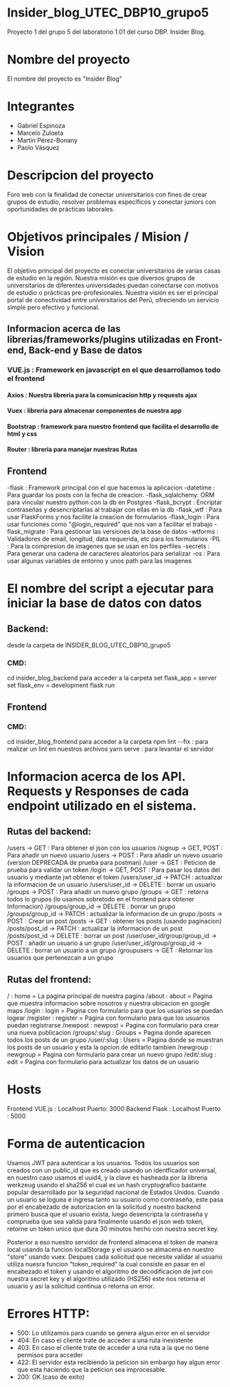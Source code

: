 # Insider_blog_UTEC_DBP10_grupo5
Proyecto 1 del grupo 5 del laboratorio 1.01 del curso DBP. Insider Blog.

# Nombre del proyecto
El nombre del proyecto es "Insider Blog"

# Integrantes
- Gabriel Espinoza
- Marcelo Zuloeta
- Martín Pérez-Bonany
- Paolo Vásquez

# Descripcion del proyecto
Foro web con la finalidad de conectar universitarios con fines de crear grupos de estudio, resolver problemas específicos y conectar juniors con oportunidades de prácticas laborales.

# Objetivos principales / Mision / Vision
El objetivo principal del proyecto es conectar universitarios de varias casas de estudio en la región.
Nuestra misión es que diversos grupos de universitarios de diferentes universidades puedan conectarse con motivos de estudio o prácticas pre-profesionales.
Nuestra visión es ser el principal portal de conectividad entre universitarios del Perú, ofreciendo un servicio simple pero efectivo y funcional.

## Informacion acerca de las librerias/frameworks/plugins utilizadas en Front-end, Back-end y Base de datos
### VUE.js : Framework en javascript en el que desarrollamos todo el frontend
#### Axios : Nuestra libreria para la comunicacion http y requests ajax
#### Vuex : libreria para almacenar componentes de nuestra app
#### Bootstrap : framework para nuestro frontend que facilita el desarrollo de html y css
#### Router : libreria para manejar nuestras Rutas

## Frontend
-flask : Framework principal con el que hacemos la aplicacion
-datetime : Para guardar los posts con la fecha de creacion.
-flask_sqlalchemy: ORM para vincular nuestro python con la db en Postgres
-flask_bcrypt : Encriptar contraseñas y desencriptarlas al trabajar con ellas en la db
-flask_wtf : Para usar FlaskForms y nos facilite la creacion de formularios
-flask_login : Para usar funciones como "@login_required" que nos van a facilitar el trabajo
-flask_migrate : Para gestionar las versiones de la base de datos
-wtforms : Validadores de email, longitud, data requerida, etc para los formularios
-PIL : Para la compresion de imagenes que se usan en los perfiles
-secrets : Para generar una cadena de caracteres aleatorios para serializar
-os : Para usar algunas variables de entorno y unos path para las imagenes

# El nombre del script a ejecutar para iniciar la base de datos con datos
## Backend:
desde la carpeta de INSIDER_BLOG_UTEC_DBP10_grupo5
### CMD: 
cd insider_blog_backend para acceder a la carpeta
set flask_app = server
set flask_env = development
flask run

## Frontend
### CMD:
cd insider_blog_frontend para acceder a la carpeta
npm lint --fix : para realizar un lint en nuestros archivos
yarn serve : para levantar el servidor

# Informacion acerca de los API. Requests y Responses de cada endpoint utilizado en el sistema.
## Rutas del backend:
/users -> GET : Para obtener el json con los usuarios
/signup -> GET, POST : Para añadir un nuevo usuario
/users -> POST : Para añadir un nuevo usuario (version DEPRECADA de prueba para postman)
/user -> GET : Peticion de prueba para validar un token
/login -> GET, POST : Para pasar los datos del usuario y mediante jwt obtener el token
/users/user_id -> PATCH : actualizar la informacion de un usuario
/users/user_id -> DELETE : borrar un usuario
/groups -> POST : Para añadir un nuevo grupo
/groups -> GET : retorna todos lo grupos (lo usamos sobretodo en el frontend para obtener Informacion)
/groups/group_id -> DELETE : borrar un grupo
/groups/group_id -> PATCH : actualizar la informacion de un grupo
/posts -> POST : Crear un post
/posts -> GET : obtener los posts (usando paginacion)
/posts/post_id -> PATCH : actualizar la informacion de un post
/posts/post_id -> DELETE : borrar un post
/user/user_id/group/group_id -> POST : añadir un usuario a un grupo
/user/user_id/group/group_id -> DELETE : borrar un usuario a un grupo
/groupusers -> GET : Retornar los usuarios que pertenezcan a un grupo

## Rutas del frontend:
/ : home = La pagina principal de nuestra pagina
/about : about = Pagina que muestra informacion sobre nosotros y nuestra ubicacion en google maps
/login : login = Pagina con formulario para que los usuarios se puedan logear
/register : register = Pagina con formulario para que los usuarios puedan registrarse
/newpost : newpost = Pagina con formulario para crear una nueva publicacion
/groups/:slug : Groups = Pagina donde aparecen todos los posts de un grupo
/user/:slug : Users = Pagina donde se muestran los posts de un usuario y esta la opcion de editarlo tambien
/newgroup : newgroup = Pagina con formulario para crear un nuevo grupo
/edit/:slug : edit = Pagina con formulario para actualizar los datos de un usuario

# Hosts
Frontend VUE.js : Localhost Puerto: 3000
Backend Flask : Localhost Puerto : 5000
# Forma de autenticacion
Usamos JWT para autenticar a los usuarios. Todos los usuarios son creados con un public_id que es creado usando un identficador universal, en nuestro caso usamos el uuid4, y la clave es hasheada por la libreria werkzeug usando el sha256 el cual es un hash cryptografico bastante popular desarrollado por la seguridad nacional de Estados Unidos. Cuando un usuario se loguea e ingresa tanto su usuario como contraseña, este pasa por el encabezado de autorizacion en la solicitud y nuestro backend primero busca que el usuario exista, luego desencripta la contraseña y comprueba que sea valida para finalmente usando el json web token, retorne un token unico que dura 30 minutos hecho con nuestra secret key. 

Posterior a eso nuestro servidor de frontend almacena el token de manera local usando la funcion localStorage y el usuario se almacena en nuestro "store" usando vuex. Despues cada solicitud que necesite validar al usuario utiliza nuesra funcion "token_required" la cual consiste en pasar en el encabezado el token y usando el algoritmo de decodificacion de jwt con nuestra secret key y el algoritmo utilizado (HS256) este nos retorna el usuario y asi la solicitud continua o retorna un error. 

# Errores HTTP:
- 500: Lo utilizamos para cuando se genera algun error en el servidor
- 404: En caso el cliente trate de acceder a una ruta inexistente
- 403: En caso el cliente trate de acceder a una ruta a la que no tiene permisos para acceder
- 422: El servidor esta recibiendo la peticion sin embargo hay algun error que esta haciendo que la peticion sea improcesable.
- 200: OK (caso de exito)
